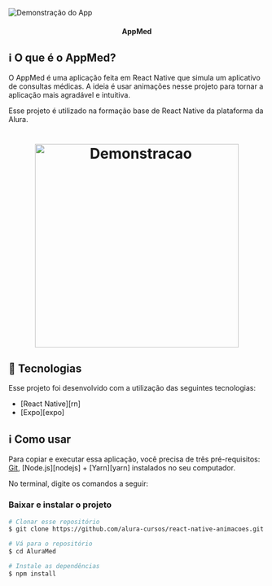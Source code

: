 ![Demonstração do App](./images/demo.gif)

<!-- https://alura-github-thumbnail-generator.vercel.app/ -->

<h4 align="center"> 
    AppMed
</h4>

## :information_source: O que é o AppMed?

O AppMed é uma aplicação feita em React Native que simula um aplicativo de consultas médicas. A ideia é usar animações nesse projeto para tornar a aplicação mais agradável e intuitiva.

Esse projeto é utilizado na formação base de React Native da plataforma da Alura.

<h1 align="center">
    <img alt="Demonstracao" title="Demonstracao" src="./images/demo.gif" width="400px" />
</h1>

## :rocket: Tecnologias

Esse projeto foi desenvolvido com a utilização das seguintes tecnologias:
- [React Native][rn]
- [Expo][expo]

## :information_source: Como usar

Para copiar e executar essa aplicação, você precisa de três pré-requisitos: [Git](https://git-scm.com), [Node.js][nodejs] + [Yarn][yarn] instalados no seu computador.

No terminal, digite os comandos a seguir:

### Baixar e instalar o projeto

```bash
# Clonar esse repositório
$ git clone https://github.com/alura-cursos/react-native-animacoes.git

# Vá para o repositório
$ cd AluraMed

# Instale as dependências
$ npm install
